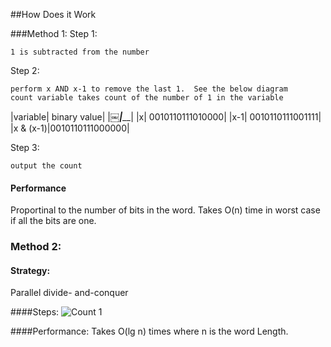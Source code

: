 ##How Does it Work

###Method 1:
Step 1:
```
1 is subtracted from the number
```

Step 2:
```
perform x AND x-1 to remove the last 1.  See the below diagram
count variable takes count of the number of 1 in the variable
```
|variable| binary value|
|￼_______|_________|
|x| 0010110111010000|
|x-1| 0010110111001111|
|x & (x-1)|0010110111000000|

Step 3:
```
output the count 
```
#### Performance
Proportinal to the number of bits in the word. Takes O(n) time in worst case if all the bits are one.

### Method 2:
#### Strategy:      
Parallel divide- and-conquer

####Steps:
![Count 1](https://cloud.githubusercontent.com/assets/3127498/5535327/2e42078c-8a4a-11e4-8d44-c73668eb3899.png)

####Performance:
Takes O(lg n) times where n is the word Length.
